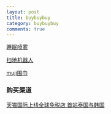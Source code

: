```yaml
---
layout: post
title: buybuybuy
category: buybuybuy
comments: true
---
```


[睡眠喷雾](http://www.lookfantastic.com/this-works-deep-sleep-pillow-spray-75ml/10524480.html?affil=awin&awc=2082_1440488277_d95ca7552c0fff16763a0648fd3eadae&utm_source=AWin-219843&utm_medium=affiliate&utm_campaign=AffiliateWin)

[扫地机器人](http://news.smzdm.com/p/16817)

[muji围巾](http://www.muji.net/store/cmdty/section/S1001408)

[]()
[]()
[]()[]()

### 购买渠道

[天猫国际上线全球免税店 首站泰国与韩国](http://news.smzdm.com/p/15903)


